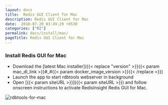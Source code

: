 ```yaml
---
layout: docs
title:  Redis GUI Client for Mac
description: Redis GUI Client for Mac
date:  2018-07-20 03:49:29 +0530
categories: ["RI"]
permalink: docs/install/mac/
pageTitle: Redis GUI Client for Mac
---
```

### Install Redis GUI for Mac

* Download the [latest Mac installer]({{< replace "version" >}}{{< param mac_dl_link >}}#_#{{< param docker_image_version >}}{{< /replace >}})
* Launch the app to start rdbtools webserver in background
* Open [{{< param siteURL >}}]({{< param siteURL >}}) and follow onscreen instructions to activate RedisInsight Redis GUI for Mac.

![rdbtools-for-mac](/images/ri/rdbtools-for-mac.png)
